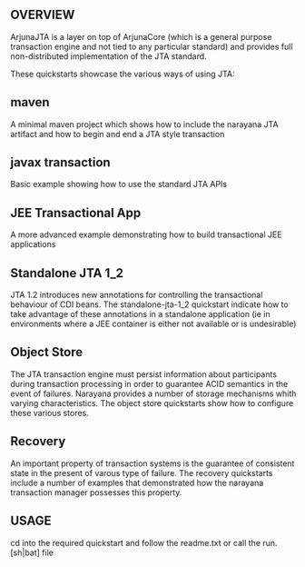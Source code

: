 
OVERVIEW
--------
ArjunaJTA is a layer on top of ArjunaCore (which is a general purpose transaction engine and not tied to any particular standard) and provides full non-distributed implementation of the JTA standard.

These quickstarts showcase the various ways of using JTA: 

maven
-----

A minimal maven project which shows how to include the narayana JTA artifact and how to begin and end a JTA style transaction

javax transaction
-----------------

Basic example showing how to use the standard JTA APIs

JEE Transactional App
-----------------

A more advanced example demonstrating how to build transactional JEE applications

Standalone JTA 1_2
-----------------

JTA 1.2 introduces new annotations for controlling the transactional behaviour of CDI beans. The standalone-jta-1_2 quickstart indicate how to take advantage of these annotations in a standalone application (ie in environments where a JEE container is either not available or is undesirable) 

Object Store
-----------------

The JTA transaction engine must persist information about participants during transaction processing in order to guarantee ACID semantics in the event of failures. Narayana provides a number of storage mechanisms whith varying characteristics. The object store quickstarts show how to configure these various stores.

Recovery
-----------------

An important property of transaction systems is the guarantee of consistent state in the present of varous type of failure. The recovery quickstarts include a number of examples that demonstrated how the narayana transaction manager possesses this property.


USAGE
-----
cd into the required quickstart and follow the readme.txt or call the run.[sh|bat] file
